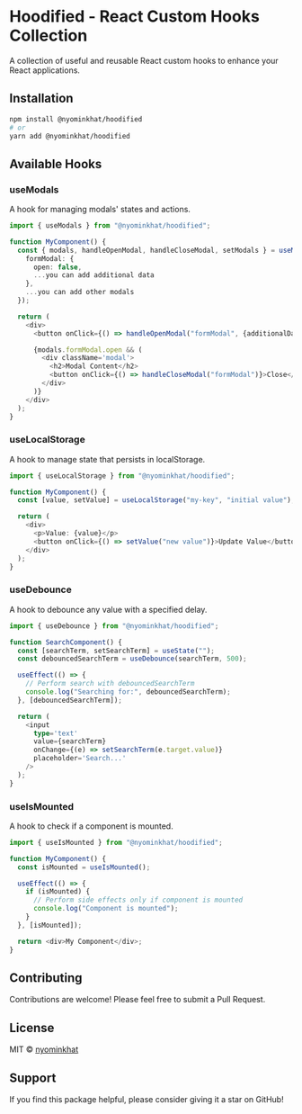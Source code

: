 # Hoodified - React Custom Hooks Collection

A collection of useful and reusable React custom hooks to enhance your React applications.

## Installation

```bash
npm install @nyominkhat/hoodified
# or
yarn add @nyominkhat/hoodified
```

## Available Hooks

### useModals

A hook for managing modals' states and actions.

```typescript
import { useModals } from "@nyominkhat/hoodified";

function MyComponent() {
  const { modals, handleOpenModal, handleCloseModal, setModals } = useModals({
    formModal: {
      open: false,
      ...you can add additional data
    },
    ...you can add other modals
  });

  return (
    <div>
      <button onClick={() => handleOpenModal("formModal", {additionalData: ...you can add additional data if you want})}>Open Modal</button>

      {modals.formModal.open && (
        <div className='modal'>
          <h2>Modal Content</h2>
          <button onClick={() => handleCloseModal("formModal")}>Close</button>
        </div>
      )}
    </div>
  );
}
```

### useLocalStorage

A hook to manage state that persists in localStorage.

```typescript
import { useLocalStorage } from "@nyominkhat/hoodified";

function MyComponent() {
  const [value, setValue] = useLocalStorage("my-key", "initial value");

  return (
    <div>
      <p>Value: {value}</p>
      <button onClick={() => setValue("new value")}>Update Value</button>
    </div>
  );
}
```

### useDebounce

A hook to debounce any value with a specified delay.

```typescript
import { useDebounce } from "@nyominkhat/hoodified";

function SearchComponent() {
  const [searchTerm, setSearchTerm] = useState("");
  const debouncedSearchTerm = useDebounce(searchTerm, 500);

  useEffect(() => {
    // Perform search with debouncedSearchTerm
    console.log("Searching for:", debouncedSearchTerm);
  }, [debouncedSearchTerm]);

  return (
    <input
      type='text'
      value={searchTerm}
      onChange={(e) => setSearchTerm(e.target.value)}
      placeholder='Search...'
    />
  );
}
```

### useIsMounted

A hook to check if a component is mounted.

```typescript
import { useIsMounted } from "@nyominkhat/hoodified";

function MyComponent() {
  const isMounted = useIsMounted();

  useEffect(() => {
    if (isMounted) {
      // Perform side effects only if component is mounted
      console.log("Component is mounted");
    }
  }, [isMounted]);

  return <div>My Component</div>;
}
```

## Contributing

Contributions are welcome! Please feel free to submit a Pull Request.

## License

MIT © [nyominkhat](https://github.com/nyominkhat)

## Support

If you find this package helpful, please consider giving it a star on GitHub!
